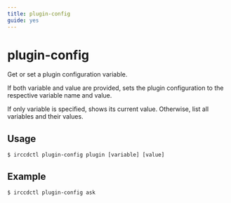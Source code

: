 ```yaml
---
title: plugin-config
guide: yes
---
```


# plugin-config

Get or set a plugin configuration variable.

If both variable and value are provided, sets the plugin configuration to the
respective variable name and value.

If only variable is specified, shows its current value. Otherwise, list all
variables and their values.

## Usage

````nohighlight
$ irccdctl plugin-config plugin [variable] [value]
````

## Example

````nohighlight
$ irccdctl plugin-config ask
````
